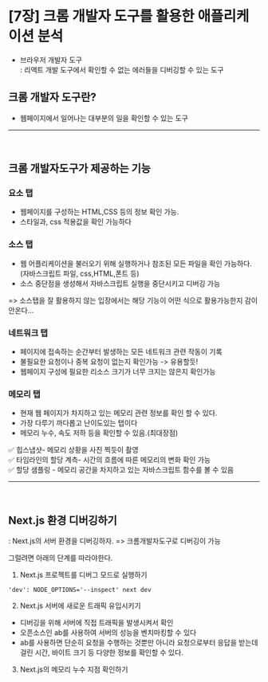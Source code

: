 # [7장] 크롬 개발자 도구를 활용한 애플리케이션 분석

- 브라우저 개발자 도구<br>
  : 리액트 개발 도구에서 확인할 수 없는 에러들을 디버깅할 수 있는 도구

## 크롬 개발자 도구란?

- 웹페이지에서 일어나는 대부분의 일을 확인할 수 있는 도구

---

<br>

## 크롬 개발자도구가 제공하는 기능

### 요소 탭

- 웹페이지를 구성하는 HTML,CSS 등의 정보 확인 가능.
- 스타일과, css 적용값을 확인 가능하다

### 소스 탭

- 웹 어플리케이션을 불러오기 위해 실행하거나 참조된 모든 파일을 확인 가능하다. (자바스크립트 파일, css,HTML,폰트 등)
- 소스 중단점을 생성해서 자바스크립트 실행을 중단시키고 디버깅 가능

=> 소스탭을 잘 활용하지 않는 입장에서는 해당 기능이 어떤 식으로 활용가능한지 감이 안온다...

### 네트워크 탭

- 페이지에 접속하는 순간부터 발생하는 모든 네트워크 관련 작동이 기록
- 불필요한 요청이나 중복 요청이 없는지 확인가능 -> 유용할듯!
- 웹페이지 구성에 필요한 리소스 크기가 너무 크지는 않은지 확인가능

### 메모리 탭

- 현재 웹 페이지가 차지하고 있는 메모리 관련 정보를 확인 할 수 있다.
- 가장 다루기 까다롭고 난이도있는 탭이다
- 메모리 누수, 속도 저하 등을 확인할 수 있음.(최대장점)

✅ 힙스냅샷- 메모리 상황을 사진 찍듯이 촬영<br>
✅ 타임라인의 할당 계측- 시간의 흐름에 따른 메모리의 변화 확인 가능<br>
✅ 할당 샘플링 - 메모리 공간을 차지하고 있는 자바스크립트 함수를 볼 수 있음

---

<br>

## Next.js 환경 디버깅하기

: Next.js의 서버 환경을 디버깅하자. => 크롬개발자도구로 디버깅이 가능

그럴려면 아래의 단계를 따라야한다.

1. Next.js 프로젝트를 디버그 모드로 실행하기

```
'dev': NODE_OPTIONS='--inspect' next dev
```

2. Next.js 서버에 새로운 트래픽 유입시키기

- 디버깅을 위해 서버에 직접 트래픽을 발생시켜서 확인
- 오픈소스인 ab를 사용하여 서버의 성능을 벤치마킹할 수 있다
- ab를 사용하면 단순히 요청을 수행하는 것뿐만 아니라 요청으로부터 응답을 받는데 걸린 시간, 바이트 크기 등 다양한 정보를 확인할 수 있다.

3. Next.js의 메모리 누수 지점 확인하기
